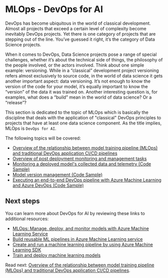 # MLOps - DevOps for AI

DevOps has become ubiquitous in the world of classical development. Almost all projects that exceed a certain level of complexity become inevitably DevOps projects. Yet there is one category of projects that are stepping out of the line. You’ve guessed it right, it’s the category of Data Science projects.

When it comes to DevOps, Data Science projects pose a range of special challenges, whether it’s about the technical side of things, the philosophy of the people involved, or the actors involved. Think about one simple example: versioning. While in a “classical” development project versioning refers almost exclusively to source code, in the world of data science it gets another important aspect: data versioning. It’s not enough to know the version of the code for your model, it’s equally important to know the “version” of the data it was trained on. Another interesting question is, for examples, what does a “build” mean in the world of data science? Or a “release”?

This section is dedicated to the topic of MLOps which is basically the discipline that deals with the application of "classical" DevOps principles to projects that have at least one data science component. As the title implies, MLOps is `DevOps for AI`. 

The following topics will be covered:

- [Overview of the relationship between model training pipeline (MLOps) and traditional DevOps application CI/CD pipelines](./mlops-and-devops/README.md)
- [Overview of post deployment monitoring and management tasks](./post-deployment-monitoring-and-management/README.md)
- [Monitoring a deployed model's collected data and telemetry (Code Sample)](./monitoring-data-and-telemetry-code-sample.md)
- [Model version management (Code Sample)](./model-version-management-code-sample.md)
- [Executing an end-to-end DevOps pipeline with Azure Machine Learning and Azure DevOps (Code Sample)](./e2e-pipeline-code-sample.md)

## Next steps

You can learn more about DevOps for AI by reviewing these links to additional resources:

- [MLOps: Manage, deploy, and monitor models with Azure Machine Learning Service](https://docs.microsoft.com/en-us/azure/machine-learning/service/concept-model-management-and-deployment)
- [Build reusable ML pipelines in Azure Machine Learning service](https://docs.microsoft.com/en-us/azure/machine-learning/service/concept-ml-pipelines)
- [Create and run a machine learning pipeline by using Azure Machine Learning SDK](https://docs.microsoft.com/en-us/azure/machine-learning/service/how-to-create-your-first-pipeline)
- [Train and deploy machine learning models](https://docs.microsoft.com/en-us/azure/devops/pipelines/targets/azure-machine-learning)

Read next: [Overview of the relationship between model training pipeline (MLOps) and traditional DevOps application CI/CD pipelines](./mlops-and-devops/README.md).
